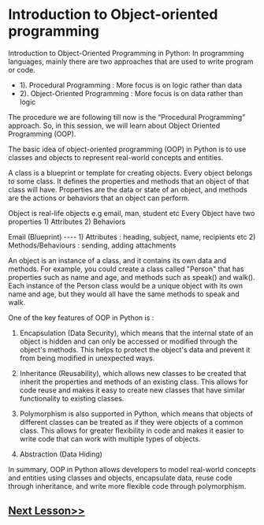 # Introduction to Object-oriented programming
Introduction to Object-Oriented Programming in Python: In programming languages, mainly there are two approaches that are used to write program or code.
- 1). Procedural Programming   : More focus is on logic rather than data
- 2). Object-Oriented Programming  : More focus is on data rather than logic

The procedure we are following till now is the “Procedural Programming” approach. 
So, in this session, we will learn about Object Oriented Programming (OOP).

The basic idea of object-oriented programming (OOP) in Python is to use classes and objects to represent real-world concepts and entities.

A class is a blueprint or template for creating objects. Every object belongs to some class. It defines the properties and methods that an object of that class will have. Properties are the data or state of an object, and methods are the actions or behaviors that an object can perform.

Object is real-life objects      e.g email, man, student  etc
Every Object have two properties 1) Attributes  2) Behaviors

Email (Blueprint) ---- 1) Attributes : heading, subject, name, recipients etc
                          2) Methods/Behaviours : sending, adding attachments 

An object is an instance of a class, and it contains its own data and methods. For example, you could create a class called "Person" that has properties such as name and age, and methods such as speak() and walk(). Each instance of the Person class would be a unique object with its own name and age, but they would all have the same methods to speak and walk.

One of the key features of OOP in Python is :

1) Encapsulation (Data Security), which means that the internal state of an object is hidden and can only be accessed or modified through the object's methods. This helps to protect the object's data and prevent it from being modified in unexpected ways.

2) Inheritance (Reusability), which allows new classes to be created that inherit the properties and methods of an existing class. This allows for code reuse and makes it easy to create new classes that have similar functionality to existing classes.

3) Polymorphism is also supported in Python, which means that objects of different classes can be treated as if they were objects of a common class. This allows for greater flexibility in code and makes it easier to write code that can work with multiple types of objects.

4) Abstraction (Data Hiding)

In summary, OOP in Python allows developers to model real-world concepts and entities using classes and objects, encapsulate data, reuse code through inheritance, and write more flexible code through polymorphism.
 ## [Next Lesson>>](https://replit.com/@codewithharry/57-Day57-Classes-and-Objects)
